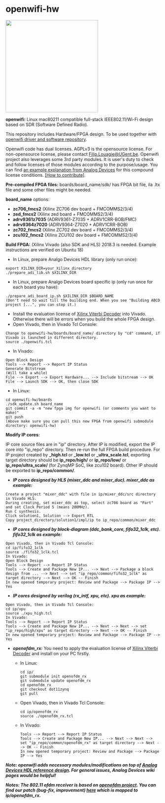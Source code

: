 # openwifi-hw
<img src="./openwifi-logo.png" width="300">

**openwifi:** Linux mac80211 compatible full-stack IEEE802.11/Wi-Fi design based on SDR (Software Defined Radio).

This repository includes Hardware/FPGA design. To be used together with [openwifi driver and software repository](https://github.com/open-sdr/openwifi).

Openwifi code has dual licenses. AGPLv3 is the opensource license. For non-opensource license, please contact Filip.Louagie@UGent.be. Openwifi project also leverages some 3rd party modules. It is user's duty to check and follow licenses of those modules according to the purpose/usage. You can find [an example explanation from Analog Devices](https://github.com/analogdevicesinc/hdl/blob/master/LICENSE) for this compound license conditions. [[How to contribute]](https://github.com/open-sdr/openwifi-hw/blob/master/CONTRIBUTING.md).

**Pre-compiled FPGA files:** boards/board_name/sdk/ has FPGA bit file, ila .ltx file and some other files might be needed.

**board_name** options:
- **zc706_fmcs2** (Xilinx ZC706 dev board + FMCOMMS2/3/4)
- **zed_fmcs2** (Xilinx zed board + FMCOMMS2/3/4)
- **adrv9361z7035** (ADRV9361-Z7035 + ADRV1CRR-BOB/FMC)
- **adrv9364z7020** (ADRV9364-Z7020 + ADRV1CRR-BOB)
- **zc702_fmcs2** (Xilinx ZC702 dev board + FMCOMMS2/3/4)
- **zcu102_fmcs2** (Xilinx ZCU102 dev board + FMCOMMS2/3/4)

**Build FPGA:** (Xilinx Vivado (also SDK and HLS) 2018.3 is needed. Example instructions are verified on Ubuntu 18)

* In Linux, prepare Analgo Devices HDL library (only run once):

```
export XILINX_DIR=your_Xilinx_directory
./prepare_adi_lib.sh $XILINX_DIR
```
* In Linux, prepare Analgo Devices board specific ip (only run once for each board you have):

```
./prepare_adi_board_ip.sh $XILINX_DIR $BOARD_NAME
(Don't need to wait till the building end. When you see "Building ABCD project [...", you can stop it.)
```
* Install the evaluation license of [Xilinx Viterbi Decoder](https://www.xilinx.com/products/intellectual-property/viterbi_decoder.html) into Vivado. Otherwise there will be errors when you build the whole FPGA design. 
* Open Vivado, then in Vivado Tcl Console:
```
Change to openwifi-hw/boards/board_name/ directory by "cd" command, if Vivado is launched in different directory.
source ./openwifi.tcl
```
* In Vivado:
```
Open Block Design
Tools --> Report --> Report IP Status
Generate Bitstream
(Will take a while)
File --> Export --> Export Hardware... --> Include bitstream --> OK
File --> Launch SDK --> OK, then close SDK
```
* In Linux:
```
cd openwifi-hw/boards
./sdk_update.sh board_name
git commit -a -m "new fpga img for openwifi (or comments you want to make)"
git push
(Above make sure you can pull this new FPGA from openwifi submodule directory: openwifi-hw)
```
**Modify IP cores:**

IP core source files are in "ip" directory. After IP is modified, export the IP core into "ip_repo" directory. Then re-run the full FPGA build procedure. For IP project created by **_high.tcl** or **_low.tcl** or **_ultra_scale.tcl**, exporting target directory should be **ip_repo/high/** or **ip_repo/low/** or **ip_repo/ultra_scale/** (for ZynqMP SoC, like zcu102 board). Other IP should be exported to **ip_repo/common/**.

* ***IP cores designed by HLS (mixer_ddc and mixer_duc). mixer_ddc as example:***

```
Create a project "mixer_ddc" with file in ip/mixer_ddc/src directory in Vivado HLS.
During creating, set mixer_ddc as top, select zc706 board as "Part" and set Clock Period 5 (means 200MHz).
Run C synthesis.
Click solution1, Solution --> Export RTL
Copy project_directory/solution1/impl/ip to ip_repo/common/mixer_ddc
```
* ***IP cores designed by block-diagram (ddc_bank_core, fifo32_1clk, etc). fifo32_1clk as example:***

```
Open Vivado, then in Vivado Tcl Console:
cd ip/fifo32_1clk
source ./fifo32_1clk.tcl
In Vivado:
Open Block Design
Tools --> Report --> Report IP Status
Tools --> Create and Package New IP... --> Next --> Package a block design from ... --> Next --> set "ip_repo/common/fifo32_1clk" as target directory --> Next --> OK -- Finish
In new opened temporary project: Review and Package --> Package IP --> Yes
```
* ***IP cores designed by verilog (rx_intf, xpu, etc). xpu as example:***

```
Open Vivado, then in Vivado Tcl Console:
cd ip/xpu
source ./xpu_high.tcl
In Vivado:
Tools --> Report --> Report IP Status
Tools --> Create and Package New IP... --> Next --> Next --> set "ip_repo/high/xpu" as target directory --> Next --> OK -- Finish
In new opened temporary project: Review and Package --> Package IP --> Yes
```
* ***openofdm_rx:***
You need to apply the evaluation license of [Xilinx Viterbi Decoder](https://www.xilinx.com/products/intellectual-property/viterbi_decoder.html) and install on your PC firstly.

  * In Linux:
  
        cd ip/
        git submodule init openofdm_rx
        git submodule update openofdm_rx
        cd openofdm_rx
        git checkout dot11zynq
        git pull
  * Open Vivado, then in Vivado Tcl Console:
        
        cd ip/openofdm_rx
        source ./openofdm_rx.tcl
  * In Vivado:
  
        Tools --> Report --> Report IP Status
        Tools --> Create and Package New IP... --> Next --> Next --> set "ip_repo/common/openofdm_rx" as target directory --> Next --> OK -- Finish
        In new opened temporary project: Review and Package --> Package IP --> Yes

***Note: openwifi adds necessary modules/modifications on top of [Analog Devices HDL reference design](https://github.com/analogdevicesinc/hdl). For general issues, Analog Devices wiki pages would be helpful!***

***Notes: The 802.11 ofdm receiver is based on [openofdm project](https://github.com/jhshi/openofdm). You can find our patch (bug-fix, improvement) [here](https://github.com/open-sdr/openofdm/tree/dot11zynq) which is mapped to ip/openofdm_rx.***
